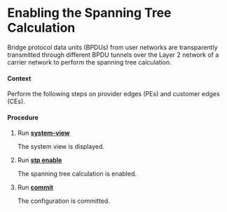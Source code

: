 Enabling the Spanning Tree Calculation
======================================

Bridge protocol data units (BPDUs) from user networks are transparently transmitted through different BPDU tunnels over the Layer 2 network of a carrier network to perform the spanning tree calculation.

#### Context

Perform the following steps on provider edges (PEs) and customer edges (CEs).


#### Procedure

1. Run [**system-view**](cmdqueryname=system-view)
   
   
   
   The system view is displayed.
2. Run [**stp enable**](cmdqueryname=stp+enable)
   
   
   
   The spanning tree calculation is enabled.
3. Run [**commit**](cmdqueryname=commit)
   
   
   
   The configuration is committed.